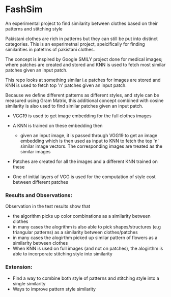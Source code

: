 # FashSim
An experimental project to find similarity between clothes based on their patterns and stitching style

Pakistani clothes are rich in patterns but they can still be put into distinct categories. This is an experimetnal project, speicifically for finding similarities in patetrns of pakistani clothes. 

The concept is inspired by Google SMILY project done for medical images; where patches are created and stored and KNN is used to fetch most similar patches given an input patch. 

This repo looks at something similar i.e patches for images are stored and KNN is used to fetch top 'n' patches given an input patch. 

Because we define different patterns as different styles, and style can be measured using Gram Matrix, this additional concept combined with cosine similarity is also used to find similar patches given an input patch. 

* VGG19 is used to get image embedding for the full clothes images
* A KNN is trained on these embedding then

     * given an input image, it is passed through VGG19 to get an image embedding which is then used as input to KNN to fetch 
                  the top 'n' similar image vectors. The corresponding images are treated as the similar images
                  
* Patches are created for all the images and a different KNN trained on these
* One of initial layers of VGG is used for the computation of style cost between different patches


### Results and Observations:

Observation in the test results show that

* the algorithm picks up color combinations as a similarity between clothes 
* in many cases the alogrithm is also able to pick shapes/structures (e.g triangular patterns) as a similarity between clothes/patches
* in many cases the alogirthm picked up similar pattern of flowers as a similarity between clothes
* When KNN is used on full images (and not on patches), the alogirthm is able to incorporate stitching style into similarity


### Extension:
* Find a way to combine both style of patterns and stitching style into a single similarity
* Ways to improve pattern style similarity
